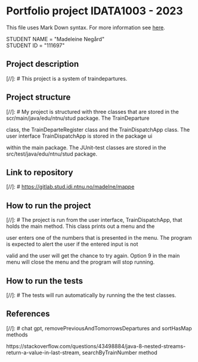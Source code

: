 # Portfolio project IDATA1003 - 2023
This file uses Mark Down syntax. For more information see [here](https://www.markdownguide.org/basic-syntax/).

STUDENT NAME = "Madeleine Negård"  
STUDENT ID = "111697"

## Project description

[//]: # This project is a system of traindepartures.

## Project structure

[//]: # My project is structured with three classes that are stored in the scr/main/java/edu/ntnu/stud package. The TrainDeparture <p>class, the TrainDeparteRegister class and the TrainDispatchApp class. The user interface TrainDispatchApp is stored in the package ui <p>within the main package. The JUnit-test classes are stored in the src/test/java/edu/ntnu/stud package. 

## Link to repository

[//]: # https://gitlab.stud.idi.ntnu.no/madelne/mappe 

## How to run the project

[//]: # The project is run from the user interface, TrainDispatchApp, that holds the main method. This class prints out a menu and the <p>user enters one of the numbers that is presented in the menu. The program is expected to alert the user if the entered input is not <p>valid and the user will get the chance to try again. Option 9 in the main menu will close the menu and the program will stop running.

## How to run the tests

[//]: # The tests will run automatically by running the the test classes. 

## References

[//]: # chat gpt, removePreviousAndTomorrowsDepartures and sortHasMap methods
<p>  https://stackoverflow.com/questions/43498884/java-8-nested-streams-return-a-value-in-last-stream, searchByTrainNumber method
